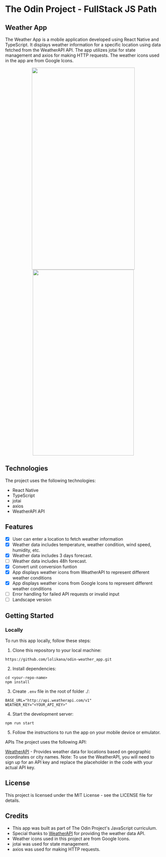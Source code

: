 # The Odin Project - FullStack JS Path

## Weather App

The Weather App is a mobile application developed using React Native and TypeScript. It displays weather information for a specific location using data fetched from the WeatherAPI API. The app utilizes jotai for state management and axios for making HTTP requests. The weather icons used in the app are from Google Icons.

<div align="center">
  <img src="https://github.com/lolikana/odin-weather_app/assets/91938540/7de9b444-f4f3-440c-87e9-005a528d444a" width="332" height="650">
  
  <img src="https://github.com/lolikana/odin-weather_app/assets/91938540/f0b78d20-538b-4932-84c3-af25a8fe462a" width="326" height="598">
</div>
  
## Technologies 
The project uses the following technologies:

* React Native
* TypeScript
* jotai
* axios
* WeatherAPI API

## Features
- [x] User can enter a location to fetch weather information 
- [x] Weather data includes temperature, weather condition, wind speed, humidity, etc.
- [x] Weather data includes 3 days forecast.
- [ ] Weather data includes 48h forecast.
- [x] Convert unit conversion funtion
- [x] App displays weather icons from WeatherAPI to represent different weather conditions
- [x] App displays weather icons from Google Icons to represent different weather conditions
- [ ] Error handling for failed API requests or invalid input
- [ ] Landscape version

## Getting Started
### Locally
To run this app locally, follow these steps:

1. Clone this repository to your local machine:

```
https://github.com/lolikana/odin-weather_app.git
```

2. Install dependencies:

```
cd <your-repo-name>
npm install
```

3. Create ```.env``` file  in the root of folder ./:

```
BASE_URL="http://api.weatherapi.com/v1"
WEATHER_KEY="<YOUR_API_KEY>"
```

4. Start the development server:

```
npm run start
```

5. Follow the instructions to run the app on your mobile device or emulator.

APIs
The project uses the following API:

<a href="https://www.weatherapi.com/">WeatherAPI</a> - Provides weather data for locations based on geographic coordinates or city names.
Note: To use the WeatherAPI, you will need to sign up for an API key and replace the placeholder in the code with your actual API key.

## License
This project is licensed under the MIT License - see the LICENSE file for details.

## Credits
* This app was built as part of The Odin Project's JavaScript curriculum.
* Special thanks to <a href="https://www.weatherapi.com/">WeatherAPI</a> for providing the weather data API.
* Weather icons used in this project are from Google Icons.
* jotai was used for state management.
* axios was used for making HTTP requests.
